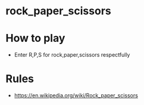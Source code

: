 # rock_paper_scissors

#      How to play
- Enter R,P,S for rock,paper,scissors respectfully
#       Rules
- https://en.wikipedia.org/wiki/Rock_paper_scissors
